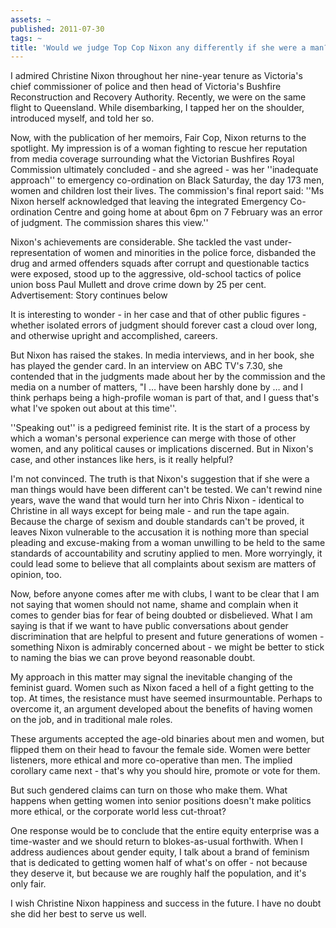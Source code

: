 ```yaml
---
assets: ~
published: 2011-07-30
tags: ~
title: 'Would we judge Top Cop Nixon any differently if she were a man? '
---
```

I admired Christine Nixon throughout her nine-year tenure as Victoria's chief commissioner of police and then head of Victoria's Bushfire Reconstruction and Recovery Authority. Recently, we were on the same flight to Queensland. While disembarking, I tapped her on the shoulder, introduced myself, and told her so.

Now, with the publication of her memoirs, Fair Cop, Nixon returns to the spotlight. My impression is of a woman fighting to rescue her reputation from media coverage surrounding what the Victorian Bushfires Royal Commission ultimately concluded - and she agreed - was her ''inadequate approach'' to emergency co-ordination on Black Saturday, the day 173 men, women and children lost their lives. The commission's final report said: ''Ms Nixon herself acknowledged that leaving the integrated Emergency Co-ordination Centre and going home at about 6pm on 7 February was an error of judgment. The commission shares this view.''

Nixon's achievements are considerable. She tackled the vast under-representation of women and minorities in the police force, disbanded the drug and armed offenders squads after corrupt and questionable tactics were exposed, stood up to the aggressive, old-school tactics of police union boss Paul Mullett and drove crime down by 25 per cent.
Advertisement: Story continues below  

It is interesting to wonder - in her case and that of other public figures - whether isolated errors of judgment should forever cast a cloud over long, and otherwise upright and accomplished, careers.

But Nixon has raised the stakes. In media interviews, and in her book, she has played the gender card. In an interview on ABC TV's 7.30, she contended that in the judgments made about her by the commission and the media on a number of matters, "I … have been harshly done by … and I think perhaps being a high-profile woman is part of that, and I guess that's what I've spoken out about at this time''.

''Speaking out'' is a pedigreed feminist rite. It is the start of a process by which a woman's personal experience can merge with those of other women, and any political causes or implications discerned. But in Nixon's case, and other instances like hers, is it really helpful?

I'm not convinced. The truth is that Nixon's suggestion that if she were a man things would have been different can't be tested. We can't rewind nine years, wave the wand that would turn her into Chris Nixon - identical to Christine in all ways except for being male - and run the tape again.
Because the charge of sexism and double standards can't be proved, it leaves Nixon vulnerable to the accusation it is nothing more than special pleading and excuse-making from a woman unwilling to be held to the same standards of accountability and scrutiny applied to men. More worryingly, it could lead some to believe that all complaints about sexism are matters of opinion, too.

Now, before anyone comes after me with clubs, I want to be clear that I am not saying that women should not name, shame and complain when it comes to gender bias for fear of being doubted or disbelieved. What I am saying is that if we want to have public conversations about gender discrimination that are helpful to present and future generations of women - something Nixon is admirably concerned about - we might be better to stick to naming the bias we can prove beyond reasonable doubt.

My approach in this matter may signal the inevitable changing of the feminist guard. Women such as Nixon faced a hell of a fight getting to the top. At times, the resistance must have seemed insurmountable. Perhaps to overcome it, an argument developed about the benefits of having women on the job, and in traditional male roles.

These arguments accepted the age-old binaries about men and women, but flipped them on their head to favour the female side. Women were better listeners, more ethical and more co-operative than men. The implied corollary came next - that's why you should hire, promote or vote for them.

But such gendered claims can turn on those who make them. What happens when getting women into senior positions doesn't make politics more ethical, or the corporate world less cut-throat? 

One response would be to conclude that the entire equity enterprise was a time-waster and we should return to blokes-as-usual forthwith.
When I address audiences about gender equity, I talk about a brand of feminism that is dedicated to getting women half of what's on offer - not because they deserve it, but because we are roughly half the population, and it's only fair.

I wish Christine Nixon happiness and success in the future. I have no doubt she did her best to serve us well.

